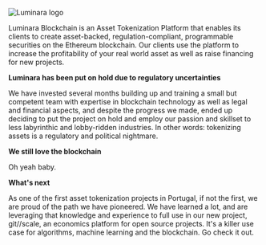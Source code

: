 
![Luminara logo](http://luminara1.io/images/lumi-logo-02h-black.png)


Luminara Blockchain is an Asset Tokenization Platform that enables its clients to create asset-backed, regulation-compliant, programmable securities on the Ethereum blockchain. Our clients use the platform to increase the profitability of your real world asset as well as raise financing for new projects.
 
 
 
__Luminara has been put on hold due to regulatory uncertainties__

We have invested several months building up and training a small but competent team with expertise in blockchain technology as well as legal and financial aspects, and despite the progress we made, ended up deciding to put the project on hold and employ our passion and skillset to less labyrinthic and lobby-ridden industries. In other words: tokenizing assets is a regulatory and political nightmare.



__We still love the blockchain__

Oh yeah baby.



__What's next__

As one of the first asset tokenization projects in Portugal, if not the first, we are proud of the path we have pioneered. We have learned a lot, and are leveraging that knowledge and experience to full use in our new project, git//scale, an economics platform for open source projects. It's a killer use case for algorithms, machine learning and the blockchain. Go check it out.
